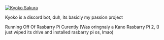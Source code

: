 <a href="https://top.gg/bot/853396288162103307">
  <img src="https://top.gg/api/widget/853396288162103307.svg" alt="Kyoko Sakura" />
  </a> 
             
              
<p> Kyoko is a discord bot, duh, its basicly my passion project</p>
<!> Running Off Of Rasbarry Pi Curently (Was oringnaly a Kano Rasbarry Pi 2, (I just wiped its drive and installed rasbarry pi os, lmao) </!>
